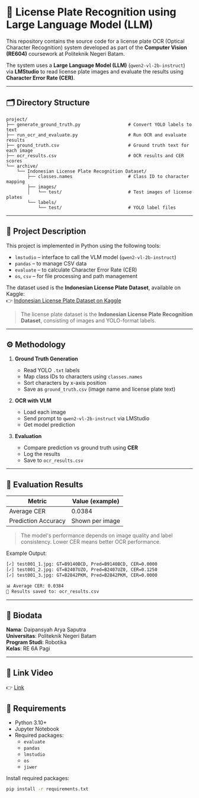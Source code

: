 # 🧠 License Plate Recognition using Large Language Model (LLM)

This repository contains the source code for a license plate OCR (Optical Character Recognition) system developed as part of the **Computer Vision (RE604)** coursework at Politeknik Negeri Batam.

The system uses a **Large Language Model (LLM)** (`qwen2-vl-2b-instruct`) via **LMStudio** to read license plate images and evaluate the results using **Character Error Rate (CER)**.

---

## 🗂 Directory Structure

```
project/
├── generate_ground_truth.py                  # Convert YOLO labels to text
├── run_ocr_and_evaluate.py                   # Run OCR and evaluate results
├── ground_truth.csv                          # Ground truth text for each image
├── ocr_results.csv                           # OCR results and CER scores
└── archive/
    └── Indonesian License Plate Recognition Dataset/
        ├── classes.names                     # Class ID to character mapping
        ├── images/
        │   └── test/                         # Test images of license plates
        └── labels/
            └── test/                         # YOLO label files
```

---

## 📌 Project Description

This project is implemented in Python using the following tools:

- `lmstudio` – interface to call the VLM model (`qwen2-vl-2b-instruct`)
- `pandas` – to manage CSV data
- `evaluate` – to calculate Character Error Rate (CER)
- `os`, `csv` – for file processing and path management

The dataset used is the **Indonesian License Plate Dataset**, available on Kaggle:  
👉 [Indonesian License Plate Dataset on Kaggle](https://www.kaggle.com/datasets/juanthomaswijaya/indonesian-license-plate-dataset)

> The license plate dataset is the **Indonesian License Plate Recognition Dataset**, consisting of images and YOLO-format labels.

---

## ⚙️ Methodology

1. **Ground Truth Generation**
   - Read YOLO `.txt` labels
   - Map class IDs to characters using `classes.names`
   - Sort characters by x-axis position
   - Save as `ground_truth.csv` (image name and license plate text)

2. **OCR with VLM**
   - Load each image
   - Send prompt to `qwen2-vl-2b-instruct` via LMStudio
   - Get model prediction

3. **Evaluation**
   - Compare prediction vs ground truth using **CER**
   - Log the results
   - Save to `ocr_results.csv`

---

## 🧪 Evaluation Results

| Metric              | Value (example) |
|---------------------|-----------------|
| Average CER         | 0.0384          |
| Prediction Accuracy | Shown per image |

> The model's performance depends on image quality and label consistency. Lower CER means better OCR performance.

Example Output:

```bash
[✓] test001_1.jpg: GT=B9140BCD, Pred=B9140BCD, CER=0.0000
[✓] test001_2.jpg: GT=B2407UZO, Pred=B2407UZ0, CER=0.1250
[✓] test001_3.jpg: GT=B2842PKM, Pred=B2842PKM, CER=0.0000

📊 Average CER: 0.0384
📁 Results saved to: ocr_results.csv
```

---

## 👤 Biodata

**Nama**: Daipansyah Arya Saputra  
**Universitas**: Politeknik Negeri Batam  
**Program Studi**: Robotika  
**Kelas**: RE 6A Pagi  

---

## 🎥 Link Video

👉 [Link](https://youtu.be/C5xjHdheqzM?si=izJjLAq8hDd4vg7L)

## 🧰 Requirements

- Python 3.10+
- Jupyter Notebook
- Required packages:
  - `evaluate`
  - `pandas`
  - `lmstudio`
  - `os`
  - `jiwer`

Install required packages:

```bash
pip install -r requirements.txt
